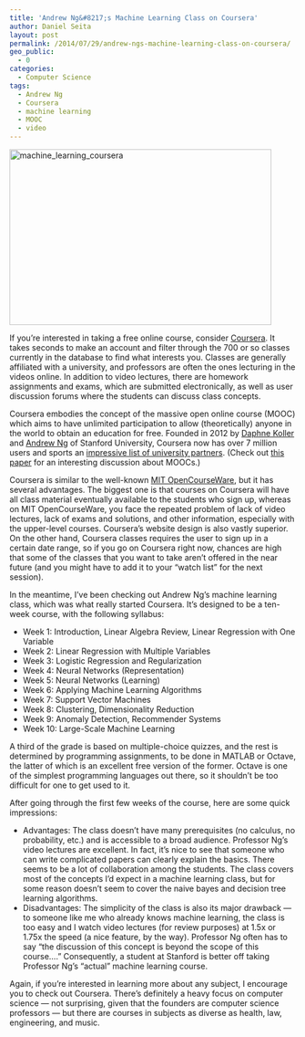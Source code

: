 ```yaml
---
title: 'Andrew Ng&#8217;s Machine Learning Class on Coursera'
author: Daniel Seita
layout: post
permalink: /2014/07/29/andrew-ngs-machine-learning-class-on-coursera/
geo_public:
  - 0
categories:
  - Computer Science
tags:
  - Andrew Ng
  - Coursera
  - machine learning
  - MOOC
  - video
---
```

[<img class="aligncenter wp-image-1924 size-large" src="http://seitad.files.wordpress.com/2014/07/machine_learning_coursera.png?w=460" alt="machine_learning_coursera" width="460" height="308" />][1]

If you&#8217;re interested in taking a free online course, consider [Coursera][2]. It takes seconds to make an account and filter through the 700 or so classes currently in the database to find what interests you. Classes are generally affiliated with a university, and professors are often the ones lecturing in the videos online. In addition to video lectures, there are homework assignments and exams, which are submitted electronically, as well as user discussion forums where the students can discuss class concepts.

Coursera embodies the concept of the massive open online course (MOOC) which aims to have unlimited participation to allow (theoretically) anyone in the world to obtain an education for free. Founded in 2012 by [Daphne Koller][3] and [Andrew Ng][4] of Stanford University, Coursera now has over 7 million users and sports an [impressive list of university partners][5]. (Check out [this paper][6] for an interesting discussion about MOOCs.)

Coursera is similar to the well-known [MIT OpenCourseWare][7], but it has several advantages. The biggest one is that courses on Coursera will have all class material eventually available to the students who sign up, whereas on MIT OpenCourseWare, you face the repeated problem of lack of video lectures, lack of exams and solutions, and other information, especially with the upper-level courses. Coursera&#8217;s website design is also vastly superior. On the other hand, Coursera classes requires the user to sign up in a certain date range, so if you go on Coursera right now, chances are high that some of the classes that you want to take aren&#8217;t offered in the near future (and you might have to add it to your &#8220;watch list&#8221; for the next session).

In the meantime, I&#8217;ve been checking out Andrew Ng&#8217;s machine learning class, which was what really started Coursera. It&#8217;s designed to be a ten-week course, with the following syllabus:

  * Week 1: Introduction, Linear Algebra Review, Linear Regression with One Variable
  * Week 2: Linear Regression with Multiple Variables
  * Week 3: Logistic Regression and Regularization
  * Week 4: Neural Networks (Representation)
  * Week 5: Neural Networks (Learning)
  * Week 6: Applying Machine Learning Algorithms
  * Week 7: Support Vector Machines
  * Week 8: Clustering, Dimensionality Reduction
  * Week 9: Anomaly Detection, Recommender Systems
  * Week 10: Large-Scale Machine Learning

A third of the grade is based on multiple-choice quizzes, and the rest is determined by programming assignments, to be done in MATLAB or Octave, the latter of which is an excellent free version of the former. Octave is one of the simplest programming languages out there, so it shouldn&#8217;t be too difficult for one to get used to it.

After going through the first few weeks of the course, here are some quick impressions:

  * Advantages: The class doesn&#8217;t have many prerequisites (no calculus, no probability, etc.) and is accessible to a broad audience. Professor Ng&#8217;s video lectures are excellent. In fact, it&#8217;s nice to see that someone who can write complicated papers can clearly explain the basics. There seems to be a lot of collaboration among the students. The class covers most of the concepts I&#8217;d expect in a machine learning class, but for some reason doesn&#8217;t seem to cover the naive bayes and decision tree learning algorithms.
  * Disadvantages: The simplicity of the class is also its major drawback &#8212; to someone like me who already knows machine learning, the class is too easy and I watch video lectures (for review purposes) at 1.5x or 1.75x the speed (a nice feature, by the way). Professor Ng often has to say &#8220;the discussion of this concept is beyond the scope of this course&#8230;.&#8221; Consequently, a student at Stanford is better off taking Professor Ng&#8217;s &#8220;actual&#8221; machine learning course.

Again, if you&#8217;re interested in learning more about any subject, I encourage you to check out Coursera. There&#8217;s definitely a heavy focus on computer science &#8212; not surprising, given that the founders are computer science professors &#8212; but there are courses in subjects as diverse as health, law, engineering, and music.

 [1]: https://seitad.files.wordpress.com/2014/07/machine_learning_coursera.png
 [2]: https://www.coursera.org/
 [3]: http://en.wikipedia.org/wiki/Daphne_Koller
 [4]: http://en.wikipedia.org/wiki/Andrew_Ng
 [5]: https://www.coursera.org/about/partners
 [6]: http://www.cs.stanford.edu/people/ang/papers/mooc14-OriginsOfModernMOOC.pdf
 [7]: http://ocw.mit.edu/index.htm